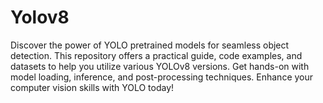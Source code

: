 # Yolov8
Discover the power of YOLO pretrained models for seamless object detection. This repository offers a practical guide, code examples, and datasets to help you utilize various YOLOv8 versions. Get hands-on with model loading, inference, and post-processing techniques. Enhance your computer vision skills with YOLO today!

